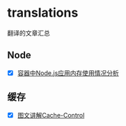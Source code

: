 # translations
翻译的文章汇总


## Node

- [x] [容器中Node.js应用内存使用情况分析](https://github.com/Xixi20160512/translations/issues/4)

## 缓存

- [x] [图文讲解Cache-Control](https://github.com/Xixi20160512/translations/issues/3)
